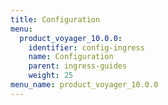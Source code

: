 ```yaml
---
title: Configuration
menu:
  product_voyager_10.0.0:
    identifier: config-ingress
    name: Configuration
    parent: ingress-guides
    weight: 25
menu_name: product_voyager_10.0.0
---
```



